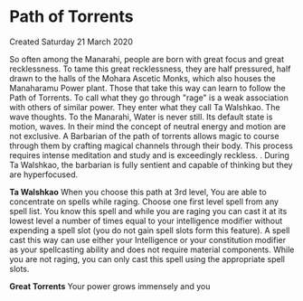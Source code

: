 # Path of Torrents
Created Saturday 21 March 2020

So often among the Manarahi, people are born with great focus and great recklessness. To tame this great recklessness, they are half pressured, half drawn to the halls of the Mohara Ascetic Monks, which also houses the Manaharamu Power plant. Those that take this way can learn to follow the Path of Torrents. To call what they go through "rage" is a weak association with others of similar power. They enter what they call  Ta Walshkao. The wave thoughts. To the Manarahi, Water is never still. Its default state is motion, waves. In their mind the concept of neutral energy and motion are not exclusive. A Barbarian of the path of torrents allows magic to course through them by crafting magical channels through their body. This process requires intense meditation and study and is exceedingly reckless. . During Ta Walshkao, the barbarian is fully sentient and capable of thinking but they are hyperfocused.


**Ta Walshkao**
When you choose this path at 3rd level, You are able to concentrate on spells while raging. 
Choose one first level spell from any spell list. You know this spell and while you are raging you can cast it at its lowest level a number of times equal to your intelligence modifier without expending a spell slot (you do not gain spell slots form this feature). A spell cast this way can use either your Intelligence or your constitution modifier as your spellcasting ability and does not require material components. While you are not raging, you can only cast this spell using the appropriate spell slots. 

**Great Torrents**
 Your power grows immensely and you 


